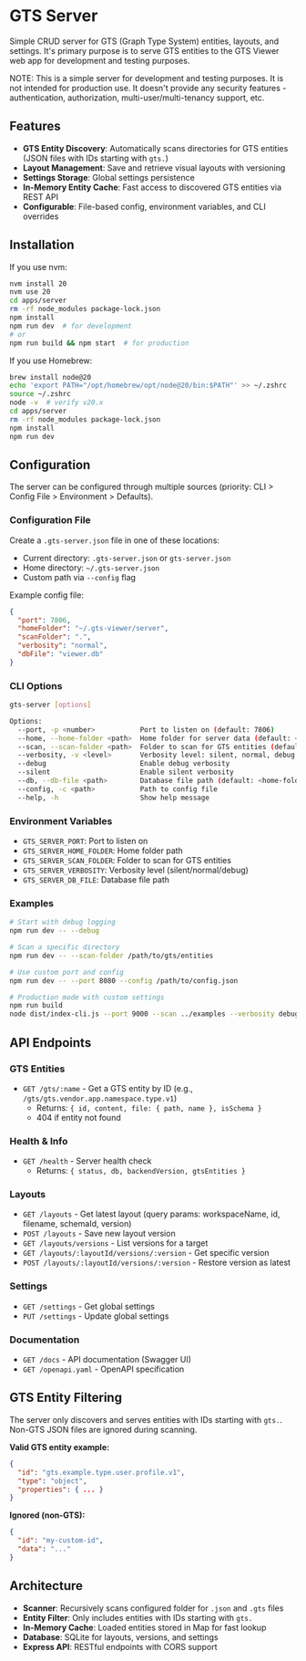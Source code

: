 # GTS Server

Simple CRUD server for GTS (Graph Type System) entities, layouts, and settings. It's primary purpose is to serve GTS entities to the GTS Viewer web app for development and testing purposes.

NOTE: This is a simple server for development and testing purposes. It is not intended for production use. It doesn't provide any security features - authentication, authorization, multi-user/multi-tenancy support, etc.

## Features

- **GTS Entity Discovery**: Automatically scans directories for GTS entities (JSON files with IDs starting with `gts.`)
- **Layout Management**: Save and retrieve visual layouts with versioning
- **Settings Storage**: Global settings persistence
- **In-Memory Entity Cache**: Fast access to discovered GTS entities via REST API
- **Configurable**: File-based config, environment variables, and CLI overrides

## Installation

If you use nvm:

```bash
nvm install 20
nvm use 20
cd apps/server
rm -rf node_modules package-lock.json
npm install
npm run dev  # for development
# or
npm run build && npm start  # for production
```

If you use Homebrew:

```bash
brew install node@20
echo 'export PATH="/opt/homebrew/opt/node@20/bin:$PATH"' >> ~/.zshrc
source ~/.zshrc
node -v  # verify v20.x
cd apps/server
rm -rf node_modules package-lock.json
npm install
npm run dev
```

## Configuration

The server can be configured through multiple sources (priority: CLI > Config File > Environment > Defaults).

### Configuration File

Create a `.gts-server.json` file in one of these locations:
- Current directory: `.gts-server.json` or `gts-server.json`
- Home directory: `~/.gts-server.json`
- Custom path via `--config` flag

Example config file:
```json
{
  "port": 7806,
  "homeFolder": "~/.gts-viewer/server",
  "scanFolder": ".",
  "verbosity": "normal",
  "dbFile": "viewer.db"
}
```

### CLI Options

```bash
gts-server [options]

Options:
  --port, -p <number>           Port to listen on (default: 7806)
  --home, --home-folder <path>  Home folder for server data (default: ~/.gts-viewer/server/)
  --scan, --scan-folder <path>  Folder to scan for GTS entities (default: current directory)
  --verbosity, -v <level>       Verbosity level: silent, normal, debug (default: normal)
  --debug                       Enable debug verbosity
  --silent                      Enable silent verbosity
  --db, --db-file <path>        Database file path (default: <home-folder>/viewer.db)
  --config, -c <path>           Path to config file
  --help, -h                    Show help message
```

### Environment Variables

- `GTS_SERVER_PORT`: Port to listen on
- `GTS_SERVER_HOME_FOLDER`: Home folder path
- `GTS_SERVER_SCAN_FOLDER`: Folder to scan for GTS entities
- `GTS_SERVER_VERBOSITY`: Verbosity level (silent/normal/debug)
- `GTS_SERVER_DB_FILE`: Database file path

### Examples

```bash
# Start with debug logging
npm run dev -- --debug

# Scan a specific directory
npm run dev -- --scan-folder /path/to/gts/entities

# Use custom port and config
npm run dev -- --port 8080 --config /path/to/config.json

# Production mode with custom settings
npm run build
node dist/index-cli.js --port 9000 --scan ../examples --verbosity debug
```

## API Endpoints

### GTS Entities

- `GET /gts/:name` - Get a GTS entity by ID (e.g., `/gts/gts.vendor.app.namespace.type.v1`)
  - Returns: `{ id, content, file: { path, name }, isSchema }`
  - 404 if entity not found

### Health & Info

- `GET /health` - Server health check
  - Returns: `{ status, db, backendVersion, gtsEntities }`

### Layouts

- `GET /layouts` - Get latest layout (query params: workspaceName, id, filename, schemaId, version)
- `POST /layouts` - Save new layout version
- `GET /layouts/versions` - List versions for a target
- `GET /layouts/:layoutId/versions/:version` - Get specific version
- `POST /layouts/:layoutId/versions/:version` - Restore version as latest

### Settings

- `GET /settings` - Get global settings
- `PUT /settings` - Update global settings

### Documentation

- `GET /docs` - API documentation (Swagger UI)
- `GET /openapi.yaml` - OpenAPI specification

## GTS Entity Filtering

The server only discovers and serves entities with IDs starting with `gts.`. Non-GTS JSON files are ignored during scanning.

**Valid GTS entity example:**
```json
{
  "id": "gts.example.type.user.profile.v1",
  "type": "object",
  "properties": { ... }
}
```

**Ignored (non-GTS):**
```json
{
  "id": "my-custom-id",
  "data": "..."
}
```

## Architecture

- **Scanner**: Recursively scans configured folder for `.json` and `.gts` files
- **Entity Filter**: Only includes entities with IDs starting with `gts.`
- **In-Memory Cache**: Loaded entities stored in Map for fast lookup
- **Database**: SQLite for layouts, versions, and settings
- **Express API**: RESTful endpoints with CORS support
